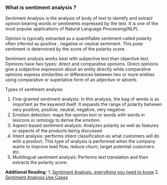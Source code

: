 
###  What is sentiment analysis  ?  
Sentiment Analysis is the analysis of body of text to identify and extract opinion bearing words or sentiments expressed by the text. It is one of the most popular applications of Natural Language Processing(NLP).    

Opinion is typically extracted as a quantifiable sentiment called polarity often inferred as positive , negative or neutral sentiment. This polar sentiment is determined by the score of the polarity score.  

Sentiment analysis works best with subjective text than objective text. Opinions have two types: direct and comparative opinions. Direct opinions give a subjective expression about an entity directly while comparative opinions express similarities or differences between two or more entities using comparative or superlative form of an adjective or adverb.  

Types of sentiment analysis
1. Fine-grained sentiment analysis: In this analysis, the bag of words is as important as the keyword itself. It expands the range of polarity between very positive, positive, neutral, negative, very negative.   
2. Emotion detection: maps the opinion text or words with words in lexicons or ontology to derive the emotion.  
3. Aspect-based sentiment analysis: Analyzes polarity as well as features or aspects of the products being discussed  
4. Intent analysis: performs intent classification as what customers will do with a product. This type of analysis is performed when the company wants to improve lead flow, reduce churn, target potential customers etc.  
5. Multilingual sentiment analysis: Performs text translation and then extracts the polarity score.  

**Additional Reading:**
1, [Sentiment Analysis, everything you need to know](https://monkeylearn.com/sentiment-analysis/)
2. [Sentiment Analysis Use Cases](https://medium.com/udacity/natural-language-processing-and-sentiment-analysis-43111c33c27e)
